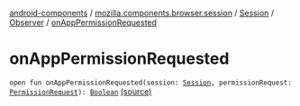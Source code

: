 [android-components](../../../index.md) / [mozilla.components.browser.session](../../index.md) / [Session](../index.md) / [Observer](index.md) / [onAppPermissionRequested](./on-app-permission-requested.md)

# onAppPermissionRequested

`open fun onAppPermissionRequested(session: `[`Session`](../index.md)`, permissionRequest: `[`PermissionRequest`](../../../mozilla.components.concept.engine.permission/-permission-request/index.md)`): `[`Boolean`](https://kotlinlang.org/api/latest/jvm/stdlib/kotlin/-boolean/index.html) [(source)](https://github.com/mozilla-mobile/android-components/blob/master/components/browser/session/src/main/java/mozilla/components/browser/session/Session.kt#L91)